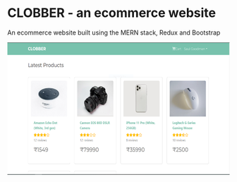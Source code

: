 # CLOBBER - an ecommerce website

An ecommerce website built using the MERN stack, Redux and Bootstrap

<div>
 <img src="https://github.com/sumitdas079/Clobber_MERN/blob/master/images/homescreen.PNG" alt="home page" width="1000" height="300"/>
</div>
